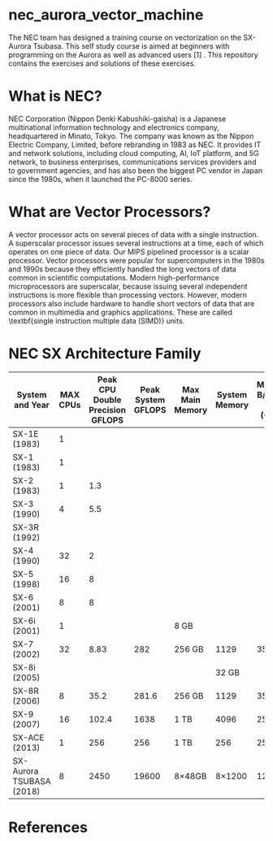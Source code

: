 # nec_aurora_vector_machine

The NEC team has designed a training course on vectorization on the SX-Aurora Tsubasa. This self study course is aimed at beginners with programming on the Aurora as well as advanced users [1] . This repository contains the exercises and solutions of these exercises.

# What is NEC?
NEC Corporation (Nippon Denki Kabushiki-gaisha) is a Japanese multinational information technology and electronics company, headquartered in Minato, Tokyo.  The company was known as the Nippon Electric Company, Limited, before rebranding in 1983 as NEC. It provides IT and network solutions, including cloud computing, AI, IoT platform, and 5G network, to business enterprises, communications services providers and to government agencies, and has also been the biggest PC vendor in Japan since the 1980s, when it launched the PC-8000 series.

# What are Vector Processors?
A vector processor acts on several pieces of data with a single instruction. A superscalar processor issues several instructions at a time, each of which operates on one piece of data. Our MIPS pipelined processor is a scalar processor. Vector processors were popular for supercomputers in the 1980s and 1990s because they efficiently handled the long vectors of data common in scientific computations. Modern high-performance microprocessors are superscalar, because issuing several independent instructions is more flexible than processing vectors. However, modern processors also include hardware to handle short
vectors of data that are common in multimedia and graphics applications. These are called \textbf{single instruction multiple data (SIMD)} units.



# NEC SX Architecture Family
| System and Year            | MAX CPUs      | Peak CPU Double Precision GFLOPS   | Peak System GFLOPS |  Max Main Memory | System Memory |  Memory B/W per CPU (GB/s)
| -------------------------- | ------------- |----------------------------------- | ------------------ | ---------------- |---------------- |---------------- |
| SX-1E (1983)               |  1            |                        |                    |                  |                 |            |
| SX-1  (1983)               |  1            |                        |                    |                  |                 | |
| SX-2  (1983)               |  1            |     1.3                   |                    |                  |                 |
| SX-3  (1990)               |  4            |        5.5                |                    |                  |                 |
| SX-3R  (1992)              |               |                        |                    |                  |                 |
| SX-4  (1990)               |  32           |          2              |                    |                  |                 |
| SX-5  (1998)               |  16           |            8            |                    |                  |                 |
| SX-6 (2001)                |   8           |       8                 |                    |                  |                 |
| SX-6i (2001)               |   1           |                        |                    |        8 GB          |                 |
| SX-7 (2002)                |   32          |    8.83                     |    282                |         256 GB         |         1129        | 35.3
| SX-8i (2005)               |               |                        |                    |                  |    32 GB             |
| SX-8R (2006)               |      8        |        35.2                |        281.6            |          256 GB        |     1129            | 35.3
| SX-9 (2007)                |      16       |          102.4              |           1638         |      1 TB            |   4096              | 256
| SX-ACE (2013)              |      1        |         256               |     256               |        1 TB          |   256              | 256
| SX-Aurora TSUBASA (2018)   |      8        |       2450                 |          19600          |   8×48GB               |    8×1200             | 1200


# References
